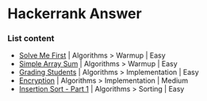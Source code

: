 # Hackerrank Answer

### List content
- [Solve Me First](https://www.hackerrank.com/challenges/solve-me-first) | Algorithms > Warmup | Easy
- [Simple Array Sum](https://www.hackerrank.com/challenges/simple-array-sum) | Algorithms > Warmup | Easy
- [Grading Students](https://www.hackerrank.com/challenges/grading) | Algorithms > Implementation | Easy 
- [Encryption](https://www.hackerrank.com/challenges/encryption) | Algorithms > Implementation | Medium 
- [Insertion Sort - Part 1](https://www.hackerrank.com/challenges/insertionsort1) | Algorithms > Sorting | Easy